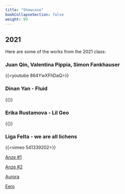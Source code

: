 ```yaml
---
title: "Showcase"
bookCollapseSection: false
weight: 99
---
```


## 2021

Here are some of the works from the 2021 class:

### Juan Qin, Valentina Pippia, Simon Fankhauser

{{<youtube 864YwXFhDaQ>}}

### Dinan Yan - Fluid

{{<youtube KGGhPw6ZuaA>}}

### Erika Rustamova - Lil Geo

{{<youtube fwk5fKC8zUs>}}

### Liga Felta - we are all lichens

{{<vimeo 541339202>}}

[Anze #1](https://aaltofi-my.sharepoint.com/:v:/g/personal/matti_niinimaki_aalto_fi/EQCrevNjG1BLoDGb7tPF3vcBfaSEp7LvVICwS0swq0EpdQ?e=ne0AUE)

[Anze #2](https://aaltofi-my.sharepoint.com/:v:/g/personal/matti_niinimaki_aalto_fi/EXcFEhrQw3VFiGt80NK-5wsBy_lNqmShj8uMR8xKRBB-vg?e=20KTnR)

[Aurora](https://aaltofi-my.sharepoint.com/:v:/g/personal/matti_niinimaki_aalto_fi/EaNxqfiV2HZPq9EzrtuDE5UBShrOLIufwm_Vzyyar-FFLA?e=ZdxneU)

[Eero](https://aaltofi-my.sharepoint.com/:v:/g/personal/matti_niinimaki_aalto_fi/EVOoY25uqAtCtXuJPsXPBngBd5cpbb71YvaMs2FyPh8lxw?e=6PoN9E)